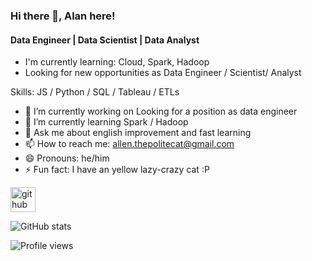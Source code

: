 ### Hi there 👋, Alan here!
#### Data Engineer | Data Scientist | Data Analyst
- I'm currently learning: Cloud, Spark, Hadoop
- Looking for new opportunities as Data Engineer / Scientist/ Analyst


Skills: JS / Python / SQL / Tableau / ETLs

- 🔭 I’m currently working on Looking for a position as data engineer 
- 🌱 I’m currently learning Spark / Hadoop 
- 💬 Ask me about english improvement and fast learning 
- 📫 How to reach me: allen.thepolitecat@gmail.com 
- 😄 Pronouns: he/him 
- ⚡ Fun fact: I have an yellow lazy-crazy cat :P 


[<img src='https://cdn.jsdelivr.net/npm/simple-icons@3.0.1/icons/github.svg' alt='github' height='40'>](https://github.com/AllenRodger22)  

![GitHub stats](https://github-readme-stats.vercel.app/api?username=AllenRodger22&show_icons=true)  

![Profile views](https://gpvc.arturio.dev/AllenRodger22)  
